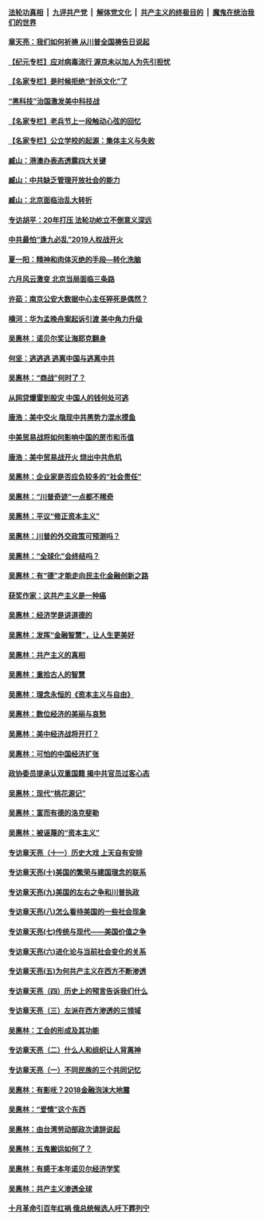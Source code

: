 

####  [法轮功真相](../../../../basic/blob/master/README.md?t=07091631) &nbsp;|&nbsp; [九评共产党](../../../../9ping.md/blob/master/README.md?t=07091631) &nbsp;|&nbsp; [解体党文化](../../../../jtdwh.md/blob/master/README.md?t=07091631)  &nbsp;|&nbsp; [共产主义的终极目的](../../../../gczydzjmd.md/blob/master/README.md?t=07091631) &nbsp;|&nbsp; [魔鬼在统治我们的世界](../../../../mgztzwmdsj.md/blob/master/README.md?t=07091631) 

#### [章天亮：我们如何祈祷 从川普全国祷告日说起](../pages/nsc423/n11944627.md?t=07091631) 

#### [【纪元专栏】应对病毒流行 渥京未以加人为先引担忧](../pages/nsc423/n11875714.md?t=07091631) 

#### [【名家专栏】是时候拒绝“封杀文化”了](../pages/nsc423/n11814093.md?t=07091631) 

#### [“黑科技”治国激发美中科技战](../pages/nsc423/n11638056.md?t=07091631) 

#### [【名家专栏】老兵节上一段触动心弦的回忆](../pages/nsc423/n11646016.md?t=07091631) 

#### [【名家专栏】公立学校的起源：集体主义与失败](../pages/nsc423/n11601833.md?t=07091631) 

#### [臧山：港澳办表态透露四大关键](../pages/nsc423/n11421628.md?t=07091631) 

#### [臧山：中共缺乏管理开放社会的能力](../pages/nsc423/n11407457.md?t=07091631) 

#### [臧山：北京面临治乱大转折](../pages/nsc423/n11406895.md?t=07091631) 

#### [专访胡平：20年打压 法轮功屹立不倒意义深远](../pages/nsc423/n11398800.md?t=07091631) 

#### [中共最怕“逢九必乱”2019人权战开火](../pages/nsc423/n11385248.md?t=07091631) 

#### [夏一阳：精神和肉体灭绝的手段—转化洗脑](../pages/nsc423/n11368250.md?t=07091631) 

#### [六月风云激变 北京当局面临三条路](../pages/nsc423/n11313668.md?t=07091631) 

#### [许茹：南京公安大数据中心主任猝死是偶然？](../pages/nsc423/n11064744.md?t=07091631) 

#### [横河：华为孟晚舟案起诉引渡 美中角力升级](../pages/nsc423/n11027230.md?t=07091631) 

#### [吴惠林：诺贝尔奖让海耶克翻身](../pages/nsc423/n10890049.md?t=07091631) 

#### [何坚：逃逃逃 逃离中国与逃离中共](../pages/nsc423/n10592891.md?t=07091631) 

#### [吴惠林：“商战”何时了？](../pages/nsc423/n10573558.md?t=07091631) 

#### [从网贷爆雷到股灾 中国人的钱何处可逃](../pages/nsc423/n10572800.md?t=07091631) 

#### [唐浩：美中交火 隐现中共黑势力混水摸鱼](../pages/nsc423/n10544040.md?t=07091631) 

#### [中美贸易战将如何影响中国的房市和币值](../pages/nsc423/n10543697.md?t=07091631) 

#### [唐浩：美中贸易战开火 烧出中共危机](../pages/nsc423/n10540126.md?t=07091631) 

#### [吴惠林：企业家是否应负较多的“社会责任”](../pages/nsc423/n10535022.md?t=07091631) 

#### [吴惠林：“川普奇迹”一点都不稀奇](../pages/nsc423/n10512808.md?t=07091631) 

#### [吴惠林：平议“修正资本主义”](../pages/nsc423/n10495724.md?t=07091631) 

#### [吴惠林：川普的外交政策可预测吗？](../pages/nsc423/n10462387.md?t=07091631) 

#### [吴惠林：“全球化”会终结吗？](../pages/nsc423/n10452838.md?t=07091631) 

#### [吴惠林：有“德”才能走向民主化金融创新之路](../pages/nsc423/n10432292.md?t=07091631) 

#### [获奖作家：这共产主义是一种癌](../pages/nsc423/n10431541.md?t=07091631) 

#### [吴惠林：经济学是讲道德的](../pages/nsc423/n10398014.md?t=07091631) 

#### [吴惠林：发挥“金融智慧”，让人生更美好](../pages/nsc423/n10375019.md?t=07091631) 

#### [吴惠林：共产主义的真相](../pages/nsc423/n10351394.md?t=07091631) 

#### [吴惠林：重拾古人的智慧](../pages/nsc423/n10337691.md?t=07091631) 

#### [吴惠林：理念永恒的《资本主义与自由》](../pages/nsc423/n10316274.md?t=07091631) 

#### [吴惠林：数位经济的美丽与哀愁](../pages/nsc423/n10292946.md?t=07091631) 

#### [吴惠林：美中经济战将开打？](../pages/nsc423/n10258825.md?t=07091631) 

#### [吴惠林：可怕的中国经济扩张](../pages/nsc423/n10219147.md?t=07091631) 

#### [政协委员提承认双重国籍 揭中共官员过客心态](../pages/nsc423/n10208809.md?t=07091631) 

#### [吴惠林：现代“桃花源记”](../pages/nsc423/n10185234.md?t=07091631) 

#### [吴惠林：富而有德的洛克斐勒](../pages/nsc423/n10142264.md?t=07091631) 

#### [吴惠林：被诬蔑的“资本主义”](../pages/nsc423/n10124816.md?t=07091631) 

#### [专访章天亮（十一）历史大戏 上天自有安排](../pages/nsc423/n10094905.md?t=07091631) 

#### [专访章天亮(十)美国的繁荣与建国理念的联系](../pages/nsc423/n10094899.md?t=07091631) 

#### [专访章天亮(九)美国的左右之争和川普执政](../pages/nsc423/n10094889.md?t=07091631) 

#### [专访章天亮(八)怎么看待美国的一些社会现象](../pages/nsc423/n10094857.md?t=07091631) 

#### [专访章天亮(七)传统与现代——美国价值之争](../pages/nsc423/n10093140.md?t=07091631) 

#### [专访章天亮(六)进化论与当前社会变化的关系](../pages/nsc423/n10092036.md?t=07091631) 

#### [专访章天亮(五)为何共产主义在西方不断渗透](../pages/nsc423/n10083620.md?t=07091631) 

#### [专访章天亮（四）历史上的预言告诉我们什么](../pages/nsc423/n10083606.md?t=07091631) 

#### [专访章天亮（三）左派在西方渗透的三领域](../pages/nsc423/n10081115.md?t=07091631) 

#### [吴惠林：工会的形成及其功能](../pages/nsc423/n10080633.md?t=07091631) 

#### [专访章天亮（二）什么人和组织让人背离神](../pages/nsc423/n10076637.md?t=07091631) 

#### [专访章天亮（一）不同民族的三个共同记忆](../pages/nsc423/n10074188.md?t=07091631) 

#### [吴惠林：有影呒？2018金融泡沫大地震](../pages/nsc423/n10040534.md?t=07091631) 

#### [吴惠林：“爱情”这个东西](../pages/nsc423/n10019423.md?t=07091631) 

#### [吴惠林：由台湾劳动部政次请辞说起](../pages/nsc423/n9979679.md?t=07091631) 

#### [吴惠林：五鬼搬运如何了？](../pages/nsc423/n9925338.md?t=07091631) 

#### [吴惠林：有感于本年诺贝尔经济学奖](../pages/nsc423/n9871883.md?t=07091631) 

#### [吴惠林：共产主义渗透全球](../pages/nsc423/n9812748.md?t=07091631) 

#### [十月革命引百年红祸 俄总统候选人吁下葬列宁](../pages/nsc423/n9810182.md?t=07091631) 

